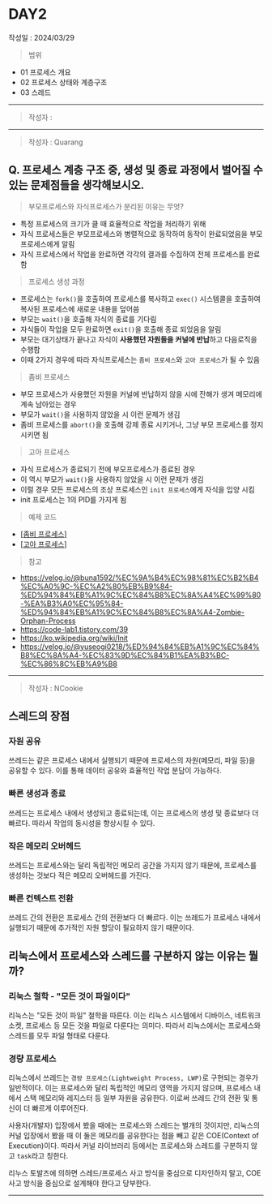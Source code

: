 # DAY2
작성일 : 2024/03/29

> 범위
- 01 프로세스 개요
- 02 프로세스 상태와 계층구조
- 03 스레드

---
> 작성자 : 
---
> 작성자 : Quarang

## Q. 프로세스 계층 구조 중, 생성 및 종료 과정에서 벌어질 수 있는 문제점들을 생각해보시오.


> 부모프로세스와 자식프로세스가 분리된 이유는 무엇?
- 특정 프로세스의 크기가 클 때 효율적으로 작업을 처리하기 위해
- 자식 프로세스들은 부모프로세스와 병렬적으로 동작하여 동작이 완료되었음을 부모 프로세스에게 알림
- 자식 프로세스에서 작업을 완료하면 각각의 결과를 수집하여 전체 프로세스를 완료함


> 프로세스 생성 과정
- 프로세스는 `fork()`을 호출하여 프로세스를 복사하고 `exec()` 시스템콜을 호출하여 복사된 프로세스에 새로운 내용을 덮어씀
- 부모는 `wait()`을 호출해 자식의 종료를 기다림
- 자식들이 작업을 모두 완료하면 `exit()`을 호출해 종료 되었음을 알림
- 부모는 대기상태가 끝나고 자식이 **사용했던 자원들을 커널에 반납**하고 다음로직을 수행함
- 이때 2가지 경우에 따라 자식프로세스는 `좀비 프로세스`와 `고아 프로세스`가 될 수 있음

> 좀비 프로세스 
- 부모 프로세스가 사용했던 자원을 커널에 반납하지 않을 시에 잔해가 생겨 메모리에 계속 남아있는 경우
- 부모가 `wait()`을 사용하지 않았을 시 이런 문제가 생김
- 좀비 프로세스를 `abort()`을 호출해 강제 종료 시키거나, 그냥 부모 프로세스를 정지 시키면 됨

> 고아 프로세스
- 자식 프로세스가 종료되기 전에 부모프로세스가 종료된 경우
- 이 역시 부모가 `wait()`을 사용하지 않았을 시 이런 문제가 생김
- 이럴 경우 모든 프로세스의 조상 프로세스인 `init 프로세스`에게 자식을 입양 시킴
- init 프로세스는 1의 PID를 가지게 됨

> 예제 코드
- [[좀비 프로세스]](../../예제%20코드/zombie.c)
- [[고아 프로세스]](../../예제%20코드/orphan.c)

> 참고
- https://velog.io/@buna1592/%EC%9A%B4%EC%98%81%EC%B2%B4%EC%A0%9C-%EC%A2%80%EB%B9%84-%ED%94%84%EB%A1%9C%EC%84%B8%EC%8A%A4%EC%99%80-%EA%B3%A0%EC%95%84-%ED%94%84%EB%A1%9C%EC%84%B8%EC%8A%A4-Zombie-Orphan-Process
- https://code-lab1.tistory.com/39
- https://ko.wikipedia.org/wiki/Init
- https://velog.io/@yuseogi0218/%ED%94%84%EB%A1%9C%EC%84%B8%EC%8A%A4-%EC%83%9D%EC%84%B1%EA%B3%BC-%EC%86%8C%EB%A9%B8
---

> 작성자 : NCookie

## 스레드의 장점

### 자원 공유
쓰레드는 같은 프로세스 내에서 실행되기 때문에 프로세스의 자원(메모리, 파일 등)을 공유할 수 있다. 이를 통해 데이터 공유와 효율적인 작업 분담이 가능하다.

### 빠른 생성과 종료
쓰레드는 프로세스 내에서 생성되고 종료되는데, 이는 프로세스의 생성 및 종료보다 더 빠르다. 따라서 작업의 동시성을 향상시킬 수 있다.

### 작은 메모리 오버헤드
쓰레드는 프로세스와는 달리 독립적인 메모리 공간을 가지지 않기 때문에, 프로세스를 생성하는 것보다 적은 메모리 오버헤드를 가진다.

### 빠른 컨텍스트 전환
쓰레드 간의 전환은 프로세스 간의 전환보다 더 빠르다. 이는 쓰레드가 프로세스 내에서 실행되기 때문에 추가적인 자원 할당이 필요하지 않기 때문이다.


## 리눅스에서 프로세스와 스레드를 구분하지 않는 이유는 뭘까?

### 리눅스 철학 - "모든 것이 파일이다"

리눅스는 "모든 것이 파일" 철학을 따른다. 이는 리눅스 시스템에서 디바이스, 네트워크 소켓, 프로세스 등 모든 것을 파일로 다룬다는 의미다. 따라서 리눅스에서는 프로세스와 스레드를 모두 파일 형태로 다룬다.

### 경량 프로세스

리눅스에서 쓰레드는 `경량 프로세스(Lightweight Process, LWP)`로 구현되는 경우가 일반적이다. 이는 프로세스와 달리 독립적인 메모리 영역을 가지지 않으며, 프로세스 내에서 스택 메모리와 레지스터 등 일부 자원을 공유한다. 이로써 쓰레드 간의 전환 및 통신이 더 빠르게 이루어진다.

사용자(개발자) 입장에서 봤을 때에는 프로세스와 스레드는 별개의 것이지만, 리눅스의 커널 입장에서 봤을 때 이 둘은 메모리를 공유한다는 점을 빼고 같은 COE(Context of Execution)이다. 따라서 커널 라이브러리 등에서는 프로세스와 스레드를 구분하지 않고 `task`라고 칭한다.

리누스 토발즈에 의하면 스레드/프로세스 사고 방식을 중심으로 디자인하지 말고, COE 사고 방식을 중심으로 설계해야 한다고 당부한다.


---
